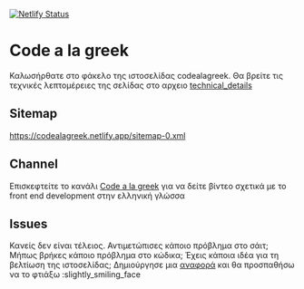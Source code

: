 [![Netlify Status](https://api.netlify.com/api/v1/badges/69b2b2f1-441e-46ad-9246-d92e63268cc1/deploy-status)](https://app.netlify.com/sites/codealagreek/deploys)
# Code a la greek
Καλωσήρθατε στο φάκελο της ιστοσελίδας codealagreek.
Θα βρείτε τις τεχνικές λεπτομέρειες της σελίδας στο αρχειο [technical_details](/technical_details.md)

## Sitemap
https://codealagreek.netlify.app/sitemap-0.xml

## Channel
Επισκεφτείτε το κανάλι [Code a la greek](https://youtube.com/@codealagreek) για να δείτε βίντεο σχετικά με το front end development στην ελληνική γλώσσα

## Issues
Κανείς δεν είναι τέλειος. 
Αντιμετώπισες κάποιο πρόβλημα στο σάιτ;
Μήπως βρήκες κάποιο πρόβλημα στο κώδικα;
Έχεις κάποια ιδέα για τη βελτίωση της ιστοσελίδας;
Δημιούργησε μια [αναφορά](https://github.com/code-a-la-greek/codealagreek/issues) και θα προσπαθήσω να το φτιάξω :slightly_smiling_face